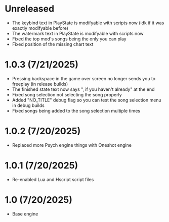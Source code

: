 # Unreleased
- The keybind text in PlayState is modifyable with scripts now (idk if it was exactly modifyable before)
- The watermark text in PlayState is modifyable with scripts now
- Fixed the top mod's songs being the only you can play
- Fixed position of the missing chart text

# 1.0.3 (7/21/2025)
- Pressing backspace in the game over screen no longer sends you to freeplay (in release builds)
- The finished state text now says ", if you haven't already" at the end
- Fixed song selection not selecting the song properly
- Added "NO_TITLE" debug flag so you can test the song selection menu in debug builds
- Fixed songs being added to the song selection multiple times

# 1.0.2 (7/20/2025)
- Replaced more Psych engine things with Oneshot engine

# 1.0.1 (7/20/2025)
- Re-enabled Lua and Hscript script files

# 1.0 (7/20/2025)
- Base engine